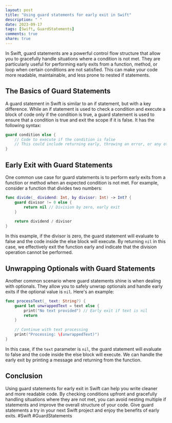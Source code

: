 ```yaml
---
layout: post
title: "Using guard statements for early exit in Swift"
description: " "
date: 2023-09-17
tags: [Swift, GuardStatements]
comments: true
share: true
---
```


In Swift, guard statements are a powerful control flow structure that allow you to gracefully handle situations where a condition is not met. They are particularly useful for performing early exits from a function, method, or loop when certain conditions are not satisfied. This can make your code more readable, maintainable, and less prone to nested if statements.

## The Basics of Guard Statements

A guard statement in Swift is similar to an if statement, but with a key difference. While an if statement is used to check a condition and execute a block of code only if the condition is true, a guard statement is used to ensure that a condition is true and exit the scope if it is false. It has the following syntax:

```swift
guard condition else {
    // Code to execute if the condition is false
    // This could include returning early, throwing an error, or any other desired action
}
```

## Early Exit with Guard Statements

One common use case for guard statements is to perform early exits from a function or method when an expected condition is not met. For example, consider a function that divides two numbers:

```swift
func divide(_ dividend: Int, by divisor: Int) -> Int? {
    guard divisor != 0 else {
        return nil // Division by zero, early exit
    }
    
    return dividend / divisor
}
```

In this example, if the divisor is zero, the guard statement will evaluate to false and the code inside the else block will execute. By returning `nil` in this case, we effectively exit the function early and indicate that the division operation cannot be performed.

## Unwrapping Optionals with Guard Statements

Another common scenario where guard statements shine is when dealing with optionals. They allow you to safely unwrap optionals and handle early exits if the optional value is `nil`. Here's an example:

```swift
func processText(_ text: String?) {
    guard let unwrappedText = text else {
        print("No text provided") // Early exit if text is nil
        return
    }
    
    // Continue with text processing
    print("Processing: \(unwrappedText)")
}
```

In this case, if the `text` parameter is `nil`, the guard statement will evaluate to false and the code inside the else block will execute. We can handle the early exit by printing a message and returning from the function.

## Conclusion

Using guard statements for early exit in Swift can help you write cleaner and more readable code. By checking conditions upfront and gracefully handling situations where they are not met, you can avoid nesting multiple if statements and improve the overall structure of your code. Give guard statements a try in your next Swift project and enjoy the benefits of early exits. #Swift #GuardStatements